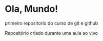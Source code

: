# Ola, Mundo!
 primeiro repositorio do curso de git e github

Repositório criado durante uma aula ao vivo

